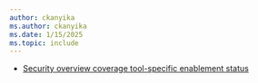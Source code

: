```yaml
---
author: ckanyika
ms.author: ckanyika
ms.date: 1/15/2025
ms.topic: include
---
```


- [Security overview coverage tool-specific enablement status](#security-overview-coverage-tool-specific-enablement-status)



